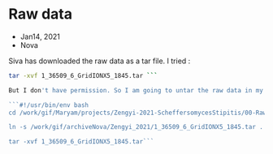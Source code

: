 # Raw data

* Jan14, 2021
* Nova


Siva has downloaded the raw data as a tar file.
I tried :

```bash
tar -xvf 1_36509_6_GridIONX5_1845.tar ```

But I don't have permission. So I am going to untar the raw data in my work directory.

```#!/usr/bin/env bash
cd /work/gif/Maryam/projects/Zengyi-2021-ScheffersomycesStipitis/00-RawData/

ln -s /work/gif/archiveNova/Zengyi_2021/1_36509_6_GridIONX5_1845.tar .

tar -xvf 1_36509_6_GridIONX5_1845.tar```
